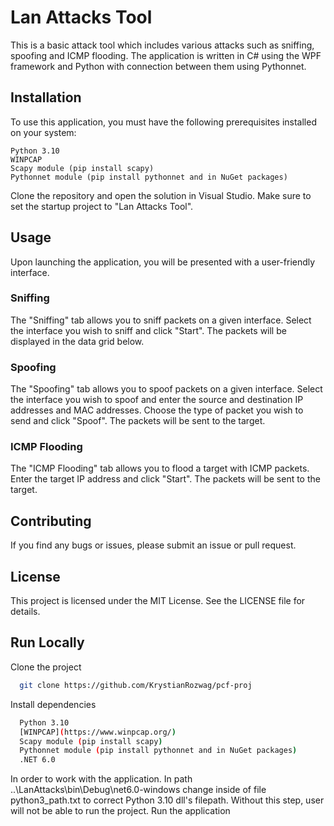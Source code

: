 


# Lan Attacks Tool

This is a basic attack tool which includes various attacks such as sniffing, spoofing and ICMP flooding. The application is written in C# using the WPF framework and Python with connection between them using Pythonnet.
## Installation

To use this application, you must have the following prerequisites installed on your system:

    Python 3.10
    WINPCAP
    Scapy module (pip install scapy)
    Pythonnet module (pip install pythonnet and in NuGet packages)

Clone the repository and open the solution in Visual Studio. Make sure to set the startup project to "Lan Attacks Tool".
## Usage

Upon launching the application, you will be presented with a user-friendly interface.
### Sniffing

The "Sniffing" tab allows you to sniff packets on a given interface. Select the interface you wish to sniff and click "Start". The packets will be displayed in the data grid below.
### Spoofing

The "Spoofing" tab allows you to spoof packets on a given interface. Select the interface you wish to spoof and enter the source and destination IP addresses and MAC addresses. Choose the type of packet you wish to send and click "Spoof". The packets will be sent to the target.
### ICMP Flooding

The "ICMP Flooding" tab allows you to flood a target with ICMP packets. Enter the target IP address and click "Start". The packets will be sent to the target.
## Contributing

If you find any bugs or issues, please submit an issue or pull request.
## License

This project is licensed under the MIT License. See the LICENSE file for details.
## Run Locally

Clone the project

```bash
  git clone https://github.com/KrystianRozwag/pcf-proj
```

Install dependencies

```bash
  Python 3.10
  [WINPCAP](https://www.winpcap.org/)
  Scapy module (pip install scapy)
  Pythonnet module (pip install pythonnet and in NuGet packages)
  .NET 6.0
```
In order to work with the application. In path ..\LanAttacks\bin\Debug\net6.0-windows change inside of file python3_path.txt to correct Python 3.10 dll's filepath. Without this step, user will not be able to run the project.
Run the application
